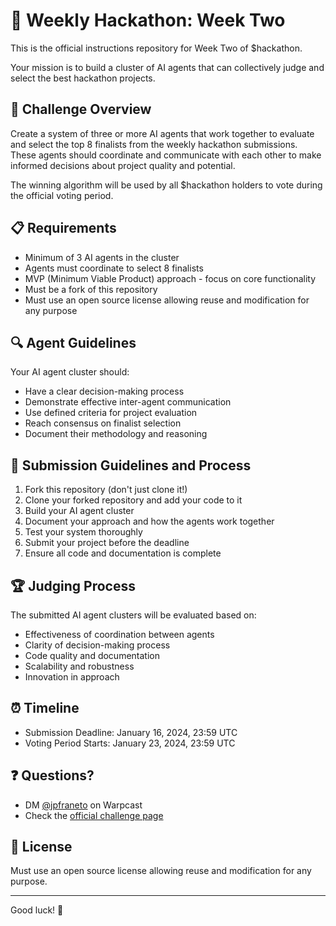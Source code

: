 # 🤖 Weekly Hackathon: Week Two

This is the official instructions repository for Week Two of $hackathon. 

Your mission is to build a cluster of AI agents that can collectively judge and select the best hackathon projects.

## 🎯 Challenge Overview

Create a system of three or more AI agents that work together to evaluate and select the top 8 finalists from the weekly hackathon submissions. These agents should coordinate and communicate with each other to make informed decisions about project quality and potential.

The winning algorithm will be used by all $hackathon holders to vote during the official voting period.

## 📋 Requirements

- Minimum of 3 AI agents in the cluster
- Agents must coordinate to select 8 finalists
- MVP (Minimum Viable Product) approach - focus on core functionality
- Must be a fork of this repository
- Must use an open source license allowing reuse and modification for any purpose

## 🔍 Agent Guidelines

Your AI agent cluster should:
- Have a clear decision-making process
- Demonstrate effective inter-agent communication
- Use defined criteria for project evaluation
- Reach consensus on finalist selection
- Document their methodology and reasoning

## 📝 Submission Guidelines and Process

1. Fork this repository (don't just clone it!)
2. Clone your forked repository and add your code to it
3. Build your AI agent cluster
4. Document your approach and how the agents work together
5. Test your system thoroughly
6. Submit your project before the deadline
7. Ensure all code and documentation is complete

## 🏆 Judging Process

The submitted AI agent clusters will be evaluated based on:
- Effectiveness of coordination between agents
- Clarity of decision-making process
- Code quality and documentation
- Scalability and robustness
- Innovation in approach

## ⏰ Timeline

- Submission Deadline: January 16, 2024, 23:59 UTC
- Voting Period Starts: January 23, 2024, 23:59 UTC

## ❓ Questions?

- DM [@jpfraneto](https://warpcast.com/~/inbox/create/16098?text=gm) on Warpcast
- Check the [official challenge page](https://weeklyhackathon.com/week-two)

## 📜 License

Must use an open source license allowing reuse and modification for any purpose.

---

Good luck! 🤖
